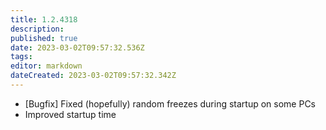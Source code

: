```yaml
---
title: 1.2.4318
description: 
published: true
date: 2023-03-02T09:57:32.536Z
tags: 
editor: markdown
dateCreated: 2023-03-02T09:57:32.342Z
---		
```

		
- [Bugfix] Fixed (hopefully) random freezes during startup on some PCs
- Improved startup time
